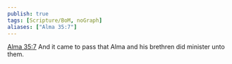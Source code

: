 ```yaml
---
publish: true
tags: [Scripture/BoM, noGraph]
aliases: ["Alma 35:7"]
---
```

[Alma 35:7](https://churchofjesuschrist.org/study/scriptures/bofm/alma/35?lang=eng&id=p7#p7) And it came to pass that Alma and his brethren did minister unto them.
